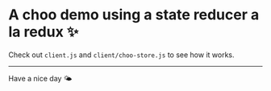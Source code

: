 # A choo demo using a state reducer a la redux ✨

Check out `client.js` and `client/choo-store.js` to see how it works.

---

Have a nice day 🌤